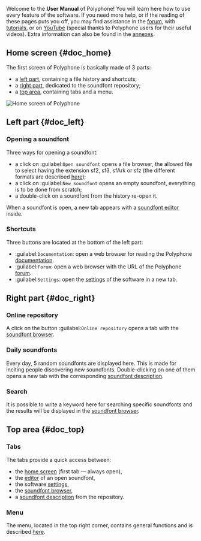 Welcome to the **User Manual** of Polyphone! You will learn here how to use every feature of the software.
If you need more help, or if the reading of these pages puts you off, you may find assistance in the [forum](forum), with [tutorials](tutorials/index.md), or on <a href="https://www.youtube.com/results?search_query=polyphone+sf2" target="_blank">YouTube</a> (special thanks to Polyphone users for their useful videos).
Extra information can also be found in the [annexes](manual/annexes/index.md).


## Home screen {#doc_home}


The first screen of Polyphone is basically made of 3 parts:

* a [left part](#doc_left), containing a file history and shortcuts;
* a [right part](#doc_right), dedicated to the soundfont repository;
* a [top area](#doc_top), containing tabs and a menu.


![Home screen of Polyphone](images/page_home.png "Home screen of Polyphone")


## Left part {#doc_left}


### Opening a soundfont


Three ways for opening a soundfont:

* a click on :guilabel:`Open soundfont` opens a file browser, the allowed file to select having the extension sf2, sf3, sfArk or sfz (the different formats are described [here](manual/annexes/the-different-soundfont-formats.md));
* a click on :guilabel:`New soundfont` opens an empty soundfont, everything is to be done from scratch;
* a double-click on a soundfont from the history re-open it.

When a soundfont is open, a new tab appears with a [soundfont editor](manual/soundfont-editor/index.md) inside.


### Shortcuts


Three buttons are located at the bottom of the left part:

* :guilabel:`Documentation`: open a web browser for reading the Polyphone [documentation](documentation).
* :guilabel:`Forum`: open a web browser with the URL of the Polyphone [forum](forum).
* :guilabel:`Settings`: open the [settings](manual/settings.md) of the software in a new tab.


## Right part {#doc_right}


### Online repository


A click on the button :guilabel:`Online repository` opens a tab with the [soundfont browser](manual/soundfont-browser.md).


### Daily soundfonts


Every day, 5 random soundfonts are displayed here.
This is made for inciting people discovering new soundfonts.
Double-clicking on one of them opens a new tab with the corresponding [soundfont description](manual/soundfont-browser.md#doc_description).


### Search


It is possible to write a keyword here for searching specific soundfonts and the results will be displayed in the [soundfont browser](manual/soundfont-browser.md).


## Top area {#doc_top}


### Tabs


The tabs provide a quick access between:

* the [home screen](#doc_home) (first tab — always open),
* the [editor](manual/soundfont-editor/index.md) of an open soundfont,
* the software [settings](manual/settings.md),
* the [soundfont browser](manual/soundfont-browser.md),
* a [soundfont description](manual/soundfont-browser.md#doc_description) from the repository.


### Menu


The menu, located in the top right corner, contains general functions and is described [here](manual/menu.md).